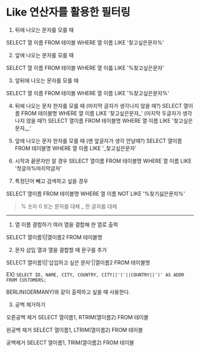 # Like 연산자를 활용한 필터링

1. 뒤에 나오는 문자를 모를 때

SELECT 열 이름 FROM 테이블 WHERE 열 이름 LIKE '찾고싶은문자%'

2. 앞에 나오는 문자를 모를 때

SELECT 열 이름 FROM 테이블 WHERE 열 이륾 LIKE '%찾고싶은문자'

3. 앞뒤에 나오는 문자를 모를 때

SELECT 열 이름 FROM 테이블 WHERE 열 이름 LIKE '%찾고싶은문자%'

4. 뒤에 나오는 문자 한자를 모를 때
(마지막 글자가 생각나지 않을 때?)
SELECT 열이름 FROM 테이블명 WHERE 열 이름 LIKE '찾고싶은문자_'
(마지막 두글자가 생각나지 않을 때?)
SELECT 열이름 FROM 테이블명 WHERE 열 이름 LIKE '찾고싶은문자__'

5. 앞에 나오는 문자 한자를 모를 때
(맨 앞글자가 생각 안날때?)
SELECT 열이름 FROM 테이블명 WHERE 열 이름 LIKE '_찾고싶은문자'

6. 시작과 끝문자만 알 경우
SELECT 열이름 FROM 테이블명 WHERE 열 이름 LIKE '첫글자%마지막글자'

7. 특정단어 빼고 검색하고 싶을 경우

SELECT 열이름 FROM 테이블명 WHERE 열 이름 NOT LIKE '%찾기싫은문자%'

> % 숫자 0 또는 문자를 대체
> _ 한 글자를 대체

---
1. 열 이름 결합하기
여러 열을 결합해 한 열로 출력

SELECT 열이름1||열이름2 FROM 테이블명

2. 문자 삽입
열과 열을 결합할 때 문구를 추가

SELECT 열이름1||'삽입하고 싶은 문자'||열이름2 FROM 테이블명

EX)
`SELECT ID, NAME, CITY, COUNTRY, CITY||'('||COUNTRY||')' AS ADDR FROM CUSTOMERS;`

BERLIN(GERMANY)와 같이 출력하고 싶을 때 사용한다.

3. 공백 제거하기

오른공백 제거
SELECT 열이름1, RTRIM(열이름2) FROM 테이블

왼공백 제거
SELECT 열이름1, LTRIM(열이름2) FROM 테이블

공백제거
SELECT 열이름1, TRIM(열이름2) FROM 테이블

